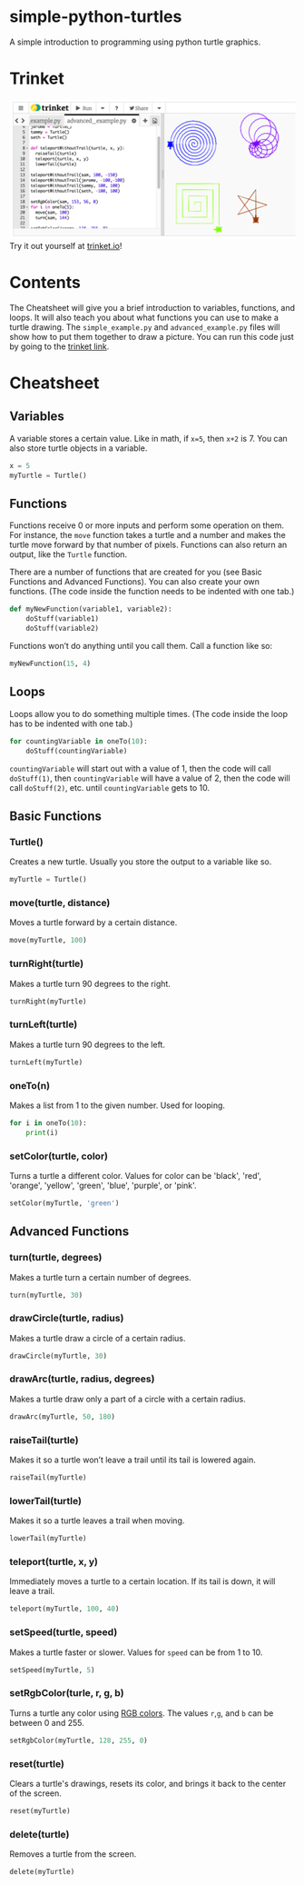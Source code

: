 # simple-python-turtles
A simple introduction to programming using python turtle graphics.

# Trinket
![turtle_drawing](turtle_drawing.png)
Try it out yourself at [trinket.io](https://trinket.io/python/c345d81673)!

# Contents
The Cheatsheet will give you a brief introduction to variables, functions, and loops. It will also teach you about what functions you can use to make a turtle drawing. The `simple_example.py` and `advanced_example.py` files will show how to put them together to draw a picture. You can run this code just by going to the [trinket link](https://trinket.io/python/c345d81673).

# Cheatsheet

## Variables
A variable stores a certain value. Like in math, if `x=5`, then `x+2` is 7. You can also store turtle objects in a variable.
```python
x = 5
myTurtle = Turtle()
```


## Functions
Functions receive 0 or more inputs and perform some operation on them. For instance, the `move` function takes a turtle and a number and makes the turtle move forward by that number of pixels. Functions can also return an output, like the `Turtle` function.

There are a number of functions that are created for you (see Basic Functions and Advanced Functions). You can also create your own functions. (The code inside the function needs to be indented with one tab.)

```python
def myNewFunction(variable1, variable2):
	doStuff(variable1)
	doStuff(variable2)
```

Functions won’t do anything until you call them. Call a function like so:
```python
myNewFunction(15, 4)
```


## Loops
Loops allow you to do something multiple times. (The code inside the loop has to be indented with one tab.)

```python
for countingVariable in oneTo(10):
	doStuff(countingVariable)
```

`countingVariable` will start out with a value of 1, then the code will call `doStuff(1)`, then `countingVariable` will have a value of 2, then the code will call `doStuff(2)`, etc. until `countingVariable` gets to 10.


## Basic Functions

### Turtle()
Creates a new turtle. Usually you store the output to a variable like so.
```python
myTurtle = Turtle()
```

### move(turtle, distance)
Moves a turtle forward by a certain distance.
```python
move(myTurtle, 100)
```

### turnRight(turtle)
Makes a turtle turn 90 degrees to the right.
```python
turnRight(myTurtle)
```

### turnLeft(turtle)
Makes a turtle turn 90 degrees to the left.
```python
turnLeft(myTurtle)
```

### oneTo(n)
Makes a list from 1 to the given number. Used for looping.
```python
for i in oneTo(10):
	print(i)
```

### setColor(turtle, color)
Turns a turtle a different color. Values for color can be 'black', 'red', 'orange', 'yellow', 'green', 'blue', 'purple', or 'pink'.
```python
setColor(myTurtle, 'green')
```


## Advanced Functions

### turn(turtle, degrees)
Makes a turtle turn a certain number of degrees.
```python
turn(myTurtle, 30)
```

### drawCircle(turtle, radius)
Makes a turtle draw a circle of a certain radius.
```python
drawCircle(myTurtle, 30)
```

### drawArc(turtle, radius, degrees)
Makes a turtle draw only a part of a circle with a certain radius.
```python
drawArc(myTurtle, 50, 180)
```

### raiseTail(turtle)
Makes it so a turtle won’t leave a trail until its tail is lowered again.
```python
raiseTail(myTurtle)
```

### lowerTail(turtle)
Makes it so a turtle leaves a trail when moving.
```python
lowerTail(myTurtle)
```

### teleport(turtle, x, y)
Immediately moves a turtle to a certain location. If its tail is down, it will leave a trail.
```python
teleport(myTurtle, 100, 40)
```

### setSpeed(turtle, speed)
Makes a turtle faster or slower. Values for `speed` can be from 1 to 10.
```python
setSpeed(myTurtle, 5)
```

### setRgbColor(turle, r, g, b)
Turns a turtle any color using [RGB colors](http://www.rapidtables.com/web/color/RGB_Color.htm). The values `r`,`g`, and `b` can be between 0 and 255.
```python
setRgbColor(myTurtle, 128, 255, 0)
```

### reset(turtle)
Clears a turtle's drawings, resets its color, and brings it back to the center of the screen.
```python
reset(myTurtle)
```

### delete(turtle)
Removes a turtle from the screen.
```python
delete(myTurtle)
```
